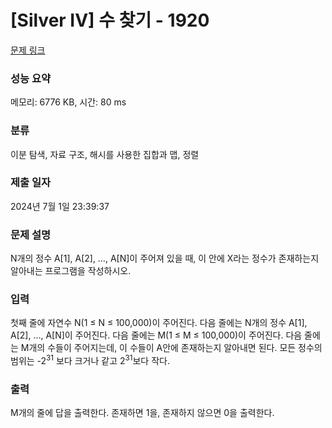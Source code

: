 # [Silver IV] 수 찾기 - 1920 

[문제 링크](https://www.acmicpc.net/problem/1920) 

### 성능 요약

메모리: 6776 KB, 시간: 80 ms

### 분류

이분 탐색, 자료 구조, 해시를 사용한 집합과 맵, 정렬

### 제출 일자

2024년 7월 1일 23:39:37

### 문제 설명

<p>N개의 정수 A[1], A[2], …, A[N]이 주어져 있을 때, 이 안에 X라는 정수가 존재하는지 알아내는 프로그램을 작성하시오.</p>

### 입력 

 <p>첫째 줄에 자연수 N(1 ≤ N ≤ 100,000)이 주어진다. 다음 줄에는 N개의 정수 A[1], A[2], …, A[N]이 주어진다. 다음 줄에는 M(1 ≤ M ≤ 100,000)이 주어진다. 다음 줄에는 M개의 수들이 주어지는데, 이 수들이 A안에 존재하는지 알아내면 된다. 모든 정수의 범위는 -2<sup>31</sup> 보다 크거나 같고 2<sup>31</sup>보다 작다.</p>

### 출력 

 <p>M개의 줄에 답을 출력한다. 존재하면 1을, 존재하지 않으면 0을 출력한다.</p>

